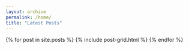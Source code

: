 ```yaml
---
layout: archive
permalink: /home/
title: "Latest Posts"
---
```


<div class="tiles">
{% for post in site.posts %}
	{% include post-grid.html %}
{% endfor %}
</div><!-- /.tiles -->